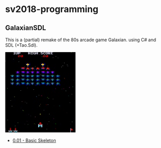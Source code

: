 # sv2018-programming

## GalaxianSDL 

This is a (partial) remake of the 80s arcade game Galaxian. using C# and
SDL (+Tao.Sdl).

![](galaxian_original.png)

* [0.01 - Basic Skeleton](galaxian001.md)
